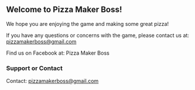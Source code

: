 ## Welcome to Pizza Maker Boss!

We hope you are enjoying the game and making some great pizza! 

If you have any questions or concerns with the game, please contact us at: pizzamakerboss@gmail.com

Find us on Facebook at: Pizza Maker Boss


### Support or Contact

Contact: pizzamakerboss@gmail.com
